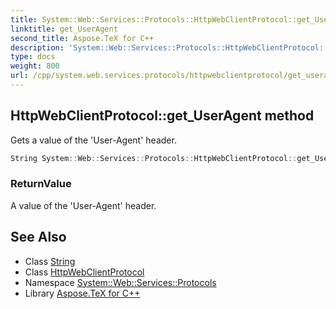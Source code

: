 ```yaml
---
title: System::Web::Services::Protocols::HttpWebClientProtocol::get_UserAgent method
linktitle: get_UserAgent
second_title: Aspose.TeX for C++
description: 'System::Web::Services::Protocols::HttpWebClientProtocol::get_UserAgent method. Gets a value of the ''User-Agent'' header in C++.'
type: docs
weight: 800
url: /cpp/system.web.services.protocols/httpwebclientprotocol/get_useragent/
---
```

## HttpWebClientProtocol::get_UserAgent method


Gets a value of the 'User-Agent' header.

```cpp
String System::Web::Services::Protocols::HttpWebClientProtocol::get_UserAgent()
```


### ReturnValue

A value of the 'User-Agent' header.

## See Also

* Class [String](../../../system/string/)
* Class [HttpWebClientProtocol](../)
* Namespace [System::Web::Services::Protocols](../../)
* Library [Aspose.TeX for C++](../../../)
